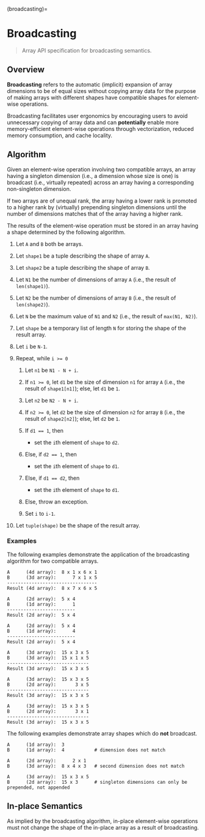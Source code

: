 (broadcasting)=

# Broadcasting

> Array API specification for broadcasting semantics.

## Overview

**Broadcasting** refers to the automatic (implicit) expansion of array dimensions to be of equal sizes without copying array data for the purpose of making arrays with different shapes have compatible shapes for element-wise operations.

Broadcasting facilitates user ergonomics by encouraging users to avoid unnecessary copying of array data and can **potentially** enable more memory-efficient element-wise operations through vectorization, reduced memory consumption, and cache locality.

## Algorithm

Given an element-wise operation involving two compatible arrays, an array having a singleton dimension (i.e., a dimension whose size is one) is broadcast (i.e., virtually repeated) across an array having a corresponding non-singleton dimension.

If two arrays are of unequal rank, the array having a lower rank is promoted to a higher rank by (virtually) prepending singleton dimensions until the number of dimensions matches that of the array having a higher rank.

The results of the element-wise operation must be stored in an array having a shape determined by the following algorithm.

1.  Let `A` and `B` both be arrays.

1.  Let `shape1` be a tuple describing the shape of array `A`.

1.  Let `shape2` be a tuple describing the shape of array `B`.

1.  Let `N1` be the number of dimensions of array `A` (i.e., the result of `len(shape1)`).

1.  Let `N2` be the number of dimensions of array `B` (i.e., the result of `len(shape2)`).

1.  Let `N` be the maximum value of `N1` and `N2` (i.e., the result of `max(N1, N2)`).

1.  Let `shape` be a temporary list of length `N` for storing the shape of the result array.

1.  Let `i` be `N-1`.

1.  Repeat, while `i >= 0`

	1.  Let `n1` be `N1 - N + i`.

	1.  If `n1 >= 0`, let `d1` be the size of dimension `n1` for array `A` (i.e., the result of `shape1[n1]`); else, let `d1` be `1`.

	1.  Let `n2` be `N2 - N + i`.

	1.  If `n2 >= 0`, let `d2` be the size of dimension `n2` for array `B` (i.e., the result of `shape2[n2]`); else, let `d2` be `1`.

	1.  If `d1 == 1`, then
		
		-   set the `i`th element of `shape` to `d2`.

	1.  Else, if `d2 == 1`, then

		-   set the `i`th element of `shape` to `d1`.

	1.  Else, if `d1 == d2`, then

		-   set the `i`th element of `shape` to `d1`.

	1.  Else, throw an exception.

	1.  Set `i` to `i-1`.

1.  Let `tuple(shape)` be the shape of the result array.

### Examples

The following examples demonstrate the application of the broadcasting algorithm for two compatible arrays.

```text
A      (4d array):  8 x 1 x 6 x 1
B      (3d array):      7 x 1 x 5
---------------------------------
Result (4d array):  8 x 7 x 6 x 5

A      (2d array):  5 x 4
B      (1d array):      1
-------------------------
Result (2d array):  5 x 4

A      (2d array):  5 x 4
B      (1d array):      4
-------------------------
Result (2d array):  5 x 4

A      (3d array):  15 x 3 x 5
B      (3d array):  15 x 1 x 5
------------------------------
Result (3d array):  15 x 3 x 5

A      (3d array):  15 x 3 x 5
B      (2d array):       3 x 5
------------------------------
Result (3d array):  15 x 3 x 5

A      (3d array):  15 x 3 x 5
B      (2d array):       3 x 1
------------------------------
Result (3d array):  15 x 3 x 5
```

The following examples demonstrate array shapes which do **not** broadcast.

```text
A      (1d array):  3
B      (1d array):  4           # dimension does not match

A      (2d array):      2 x 1
B      (3d array):  8 x 4 x 3   # second dimension does not match

A      (3d array):  15 x 3 x 5
B      (2d array):  15 x 3      # singleton dimensions can only be prepended, not appended
```

## In-place Semantics

As implied by the broadcasting algorithm, in-place element-wise operations must not change the shape of the in-place array as a result of broadcasting.